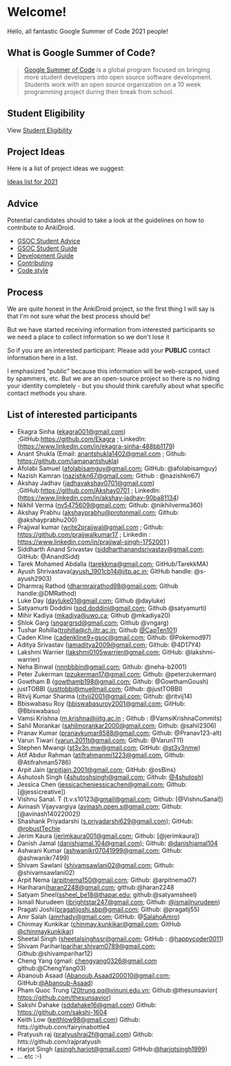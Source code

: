 # Welcome!

Hello, all fantastic Google Summer of Code 2021 people!

## What is Google Summer of Code?
> [Google Summer of Code](https://summerofcode.withgoogle.com/) is a global program focused on bringing more student developers into open source software development. Students work with an open source organization on a 10 week programming project during their break from school.

## Student Eligibility
View [Student Eligibility](https://developers.google.com/open-source/gsoc/faq#what_are_the_eligibility_requirements_for_participation)

## Project Ideas
Here is a list of project ideas we suggest:

[Ideas list for 2021](https://github.com/ankidroid/Anki-Android/wiki/GSOC-proposal-2021)

## Advice
Potential candidates should to take a look at the guidelines on how to contribute to AnkiDroid.
- [GSOC Student Advice](https://developers.google.com/open-source/gsoc/help/student-advice)
- [GSOC Student Guide](https://google.github.io/gsocguides/student)
- [Development Guide](https://github.com/ankidroid/Anki-Android/wiki/Development-Guide)
- [Contributing](https://github.com/ankidroid/Anki-Android/wiki/Contributing)
- [Code style](https://github.com/ankidroid/Anki-Android/wiki/Code-style)

## Process

We are quite honest in the AnkiDroid project, so the first thing I will say is that I'm not sure what the best process should be!

But we have started receiving information from interested participants so we need a place to collect information so we don't lose it

So if you are an interested participant: Please add your **PUBLIC** contact information here in a list. 

I emphasized "public" because this information will be web-scraped, used by spammers, etc. But we are an open-source project so there is no hiding your identity completely - but you should think carefully about what specific contact methods you share.

## List of interested participants
- Ekagra Sinha (ekagra001@gmail.com) ;GitHub:https://github.com/Ekagra ; LinkedIn:(https://www.linkedin.com/in/ekagra-sinha-488bb1179)
- Anant Shukla (Email: anantshukla1402@gmail.com ; Github: https://github.com/iamanantshukla)
- Afolabi Samuel 
(afolabisamguy@gmail.com;
GitHub: @afolabisamguy)
- Nazish Kamran (nazishkn67@gmail.com; Github : @nazishkn67)
- Akshay Jadhav (jadhavakshay0701@gmail.com) ;GitHub:https://github.com/Akshay0701 ; LinkedIn:(https://www.linkedin.com/in/akshay-jadhav-90ba81134)
- Nikhil Verma (nv5475609@gmail.com; Github: @nikhilverma360)
- Akshay Prabhu (akshayprabhu@protonmail.com; Github: @akshayprabhu200)
- Prajjwal kumar (write2prajjwal@gmail.com ; 
  Github: https://github.com/prajjwalkumar17 ; Linkedin : https://www.linkedin.com/in/prajjwal-singh-1752001 )
- Siddharth Anand Srivastav (siddharthanandsrivastav@gmail.com; GitHub: @AnandSidd)
- Tarek Mohamed Abdalla (tarekkma@gmail.com; GitHub/TarekkMA)
- Ayush Shrivastava(ayush_1901cb14@iitp.ac.in; GitHub handle: @s-ayush2903)
- Dharmraj Rathod (dharmrajrathod98@gmail.com; Github handle:@DMRathod)
- Luke Day (dayluke01@gmail.com; Github @dayluke)
- Satyamurti Doddini (spd.doddini@gmail.com; Github @satyamurti)
- Mihir Kadiya (mkadiya@uwo.ca; Github @mkadiya20)
- Shlok Garg (sngargrsd@gmail.com; Github @vngarg)
- Tushar Rohilla(trohilla@ch.iitr.ac.in; Github [@CapTen101](https://github.com/CapTen101))
- Caden Kline (cadenkline9+gsoc@gmail.com; Github: @Pokemod97)
- Aditya Srivastav (iamaditya2009@gmail.com; Github: @4D17Y4)
- Lakshmi Warrier (lakshmi0105warrier@gmail.com; GitHub: @lakshmi-warrier)
- Neha Binwal (nnnbbbin@gmail.com; Github: @neha-b2001)
- Peter Zukerman (pzukerman17@gmail.com; Github: @peterzukerman)
- Gowtham B (gowthamb198@gmail.com; Github: @GowthamGoush)
- justTOBBI (justtobbi@muellmail.com; Github: @justTOBBI)
- Ritvij Kumar Sharma (ritvij2001@gmail.com; Github: @ritvij14) 
- Bbiswabasu Roy (bbiswabasuroy2001@gmail.com; GitHub: @Bbiswabasu)
- Vamsi Krishna (m.krishna@iiitg.ac.in ; Github : @VamsiKrishnaCommits) 
- Sahil Morankar (sahilmorankar2000@gmail.com; Github: @sahil2306)
- Pranav Kumar (pranavkumar8588@gmail.com; Github: @Pranav123-alt)
- Varun Tiwari (varun.2011t@gmail.com; Github: @VarunT11)
- Stephen Mwangi (st3v3n.mw@gmail.com; GitHub: [@st3v3nmw](https://github.com/st3v3nmw))
- Atif Abdur Rahman (atifrahmanmi1223@gmail.com, Github: @Atifrahman5786)
- Arpit Jain (arpitjain.2001@gmail.com; GitHub: @osBins)
- Ashutosh Singh (4shutoshsingh@gmail.com; Github: [@4shutosh](https://github.com/4shutosh/))
- Jessica Chen (jessicachenjessicachen@gmail.com; Github: [@jessicreative])
- Vishnu Sanal. T (t.v.s10123@gmail@gmail.com; Github: [@VishnuSanal])
- Avinash Vijayvargiya (avinash.open.s@gmail.com; Github: [@avinash14022002])
- Shashank Priyadarshi (s.priyadarshi629@gmail.com); GitHub: [@robustTechie](https://github.com/robusttechie)
- Jerim Kaura (jerimkaura001@gmail.com; Github: [@jerimkaura])
- Danish Jamal
 (danishjamal.104@gmail.com);
 Github: [@danishjamal104](https://github.com/danishjamal104)
- Ashwani Kumar (ashwanikr07041999@gmail.com; Github: @ashwanikr7499)
- Shivam Sawlani (shivamsawlani02@gmail.com; Github: @shivamsawlani02)
- Arpit Nema (arpitnema150@gmail.com; Github: @arpitnema07)
- Hariharan(haran2248@gmail.com; github:@haran2248
- Satyam Sheel(ssheel_be18@thapar.edu; github:@satyamsheel)
- Ismail Nurudeen (ibrightstar247@gmail.com; Github: [@ismailnurudeen](https://github.com/ismailnurudeen))
- Pragati Joshi(pragatijoshi.sbp@gmail.com; Github: @pragatij55)
- Amr Salah (amrhady@gmail.com; GitHub: @[SalahoAmro](https://github.com/SalahoAmro))
- Chinmay Kunkikar (chinmay.kunkikar@gmail.com; GitHub [@chinmaykunkikar](https://github.com/chinmaykunkikar))
- Sheetal Singh (sheetalsinghssr@gmail.com; GitHub : @[happycoder0011](https://github.com/happycoder0011))
- Shivam Parihar(parihar.shivam0789@gmail.com; Github:@shivamparihar12)
- Cheng Yang (gmail: chengyang0326@gmail.com github:@ChengYang03)
- Abanoub Asaad (Abanoub.Asaad200010@gmail.com; GitHub:[@Abanoub-Asaad](https://github.com/Abanoub-Asaad))
- Pham Quoc Trung (20trung.pq@vinuni.edu.vn; Github:@thesunsavior( https://github.com/thesunsavior)
- Sakshi Dahake (sddahake16@gmail.com)       Github: https://github.com/sakshi-1604
- Keith Low (keithlow98@gmail.com) Github: htts://github.com/fairyinabottle4
- Pratyush raj (pratyushraj2f@gmail.com) Github: htts://github.com/rajpratyush
- Harjot Singh (asingh.harjot@gmail.com) GitHub:[@harjotsingh1999](https://github.com/harjotsingh1999))
- ... etc :-)